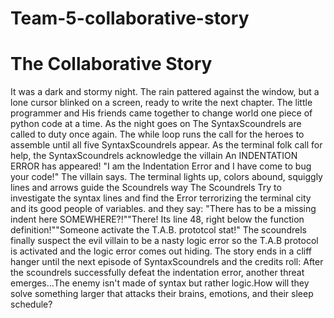 # Team-5-collaborative-story
# The Collaborative Story

It was a dark and stormy night. The rain pattered against the window, but a lone cursor blinked on a screen, ready to write the next chapter.
The little programmer and His friends came together to change world one piece of python code at a time. 
As the night goes on The SyntaxScoundrels are called to duty once again.
The while loop runs the call for the heroes to assemble until all five SyntaxScoundrels appear.
As the terminal folk call for help, the SyntaxScoundrels acknowledge the villain
An INDENTATION ERROR has appeared!
"I am the Indentation Error and I have come to bug your code!" The villain says. 
The terminal lights up, colors abound, squiggly lines and arrows guide the Scoundrels way
The Scoundrels Try to investigate the syntax lines and find the Error terrorizing the terminal city and its good people of variables. 
and they say: "There has to be a missing indent here SOMEWHERE?!""There! Its line 48, right below the function definition!""Someone activate the T.A.B. prototcol stat!"
The scoundrels finally suspect the evil villain to be a nasty logic error so the T.A.B protocol is activated and the logic error comes out hiding.
The story ends in a cliff hanger until the next episode of SyntaxScoundrels and the credits roll: 
After the scoundrels successfully defeat the indentation error, another threat emerges...The enemy isn't made of syntax but rather logic.How will they solve something larger that attacks their brains, emotions, and their sleep schedule?
